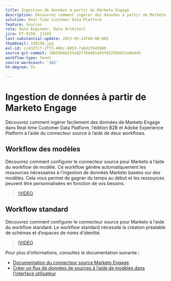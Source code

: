 ```yaml
---
title: Ingestion de données à partir de Marketo Engage
description: Découvrez comment ingérer des données à partir de Marketo Engage à l’aide du connecteur source à l’aide des workflows standard et de modèle.
solution: Real-Time Customer Data Platform
feature: Sources
role: Data Engineer, Data Architect
jira: KT-9259, 13303
last-substantial-update: 2023-05-24T00:00:00Z
thumbnail: 338250.jpg
exl-id: cc432fcf-2ff3-48bc-8053-7a6d1f643869
source-git-commit: 19656b66225e827769d01e65fd52504b33a4b649
workflow-type: tm+mt
source-wordcount: '162'
ht-degree: 5%

---
```


# Ingestion de données à partir de Marketo Engage

Découvrez comment ingérer facilement des données de Marketo Engage dans Real-time Customer Data Platform, l’édition B2B et Adobe Experience Platform à l’aide du connecteur source à l’aide de deux workflows.

## Workflow des modèles

Découvrez comment configurer le connecteur source pour Marketo à l’aide du workflow de modèle. Ce workflow génère automatiquement les ressources nécessaires à l’ingestion de données Marketo basées sur des modèles. Cela vous permet de gagner du temps au début et les ressources peuvent être personnalisées en fonction de vos besoins.

>[!VIDEO](https://video.tv.adobe.com/v/3419550?quality=12&learn=on)

## Workflow standard

Découvrez comment configurer le connecteur source pour Marketo à l’aide du workflow standard. Le workflow standard nécessite la création préalable de schémas et d’espaces de noms d’identité.

>[!VIDEO](https://video.tv.adobe.com/v/338250?quality=12&learn=on)

Pour plus d’informations, consultez la documentation suivante :
* [Documentation du connecteur source Marketo Engage](https://experienceleague.adobe.com/docs/experience-platform/sources/connectors/adobe-applications/marketo/marketo.html).
* [Créer un flux de données de sources à l’aide de modèles dans l’interface utilisateur](https://experienceleague.adobe.com/docs/experience-platform/sources/ui-tutorials/templates.html#)
